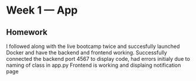 # Week 1 — App 

## Homework 
I followed along with the live bootcamp twice and succesfully launched Docker and have the backend and frontend working.
Successfully connected the backend port 4567 to display code, had errors initialy due to naming of class in app.py
Frontend is working and displaing notification page
